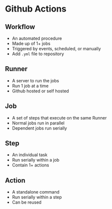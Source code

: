 # Github Actions

## Workflow

- An automated procedure
- Made up of 1+ jobs
- Triggered by events, scheduled, or manually
- Add `.yml` file to repository

## Runner

- A server to run the jobs
- Run 1 job at a time
- Github hosted or self hosted

## Job

- A set of steps that execute on the same Runner
- Normal jobs run in parallel
- Dependent jobs run serially

## Step

- An individual task
- Run serially within a job
- Contain 1+ actions

## Action

- A standalone command
- Run serially within a step
- Can be reused
